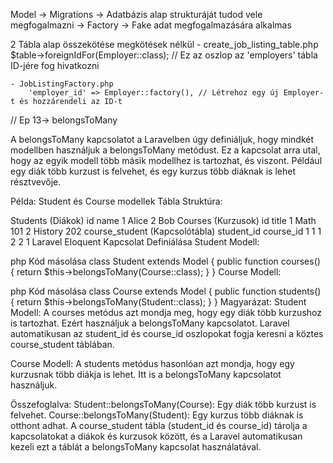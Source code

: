 Model
    -> Migrations -> Adatbázis alap strukturáját tudod vele megfogalmazni
    -> Factory -> Fake adat megfogalmazására alkalmas


2 Tábla alap összekötése megkötések nélkül
    - create_job_listing_table.php 
        $table->foreignIdFor(Employer::class); // Ez az oszlop az 'employers' tábla ID-jére fog hivatkozni
    
    - JobListingFactory.php
        'employer_id' => Employer::factory(), // Létrehoz egy új Employer-t és hozzárendeli az ID-t





// Ep 13-> belongsToMany


A belongsToMany kapcsolatot a Laravelben úgy definiáljuk, hogy mindkét modellben használjuk a belongsToMany metódust. Ez a kapcsolat arra utal, hogy az egyik modell több másik modellhez is tartozhat, és viszont. Például egy diák több kurzust is felvehet, és egy kurzus több diáknak is lehet résztvevője.

Példa: Student és Course modellek
Tábla Struktúra:

Students (Diákok)
id	name
1	Alice
2	Bob
Courses (Kurzusok)
id	title
1	Math 101
2	History 202
course_student (Kapcsolótábla)
student_id	course_id
1	1
1	2
2	1
Laravel Eloquent Kapcsolat Definiálása
Student Modell:

php
Kód másolása
class Student extends Model
{
    public function courses()
    {
        return $this->belongsToMany(Course::class);
    }
}
Course Modell:

php
Kód másolása
class Course extends Model
{
    public function students()
    {
        return $this->belongsToMany(Student::class);
    }
}
Magyarázat:
Student Modell: A courses metódus azt mondja meg, hogy egy diák több kurzushoz is tartozhat. Ezért használjuk a belongsToMany kapcsolatot. Laravel automatikusan az student_id és course_id oszlopokat fogja keresni a köztes course_student táblában.

Course Modell: A students metódus hasonlóan azt mondja, hogy egy kurzusnak több diákja is lehet. Itt is a belongsToMany kapcsolatot használjuk.

Összefoglalva:
Student::belongsToMany(Course): Egy diák több kurzust is felvehet.
Course::belongsToMany(Student): Egy kurzus több diáknak is otthont adhat.
A course_student tábla (student_id és course_id) tárolja a kapcsolatokat a diákok és kurzusok között, és a Laravel automatikusan kezeli ezt a táblát a belongsToMany kapcsolat használatával.






